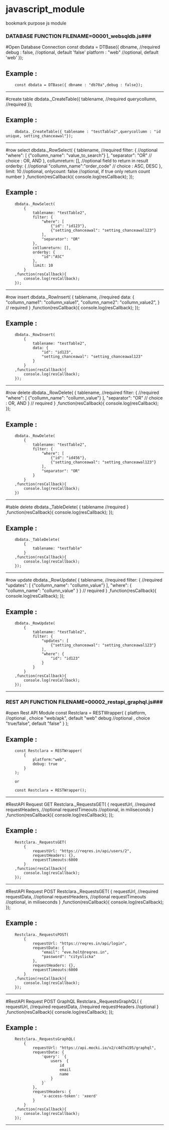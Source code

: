 # javascript_module
 bookmark purpose js module


### DATABASE FUNCTION FILENAME=00001_websqldb.js###

#Open Database Connection
const dbdata = DTBase({
	dbname, //required
	debug : false, //optional, default 'false'
	platform : "web" //optional, default 'web'
});

Example :
--------------------------------------------------------------------------------
        const dbdata = DTBase({ dbname : "db70a",debug : false});
--------------------------------------------------------------------------------

#create table
dbdata._CreateTable({
	tablename, //required
	querycollumn, //required
});

Example :
--------------------------------------------------------------------------------
        dbdata._CreateTable({ tablename : "testTable2",querycollumn : "id unique, setting_chanceawal"});
--------------------------------------------------------------------------------



#row select
dbdata._RowSelect(
{
    tablename, //required
    filter: { //optional
        "where": [
            {"collumn_name": "value_to_search"}
        ],
        "separator": "OR" // choice : OR, AND
    },
    collumreturn: [], //optional field to return in result
    orderby: { //optional
        "collumn_name":"order_code" //  choice : ASC, DESC
    },
    limit: 10 //optional,
    onlycount: false //optional, if true only return count number
}
,function(resCallback){
    console.log(resCallback);
});

Example :
--------------------------------------------------------------------------------
        dbdata._RowSelect(
            {
                tablename: "testTable2",
                filter: {
                    "where": [
                        {"id": "id123"},
                        {"setting_chanceawal": "setting_chanceawal123"}
                    ],
                    "separator": "OR"
                },
                collumreturn: [],
                orderby: {
                    "id":"ASC"
                },
                limit: 10
            }
        ,function(resCallback){
            console.log(resCallback);
        });
--------------------------------------------------------------------------------

#row insert
dbdata._RowInsert(
{
    tablename, //required
    data: {
        "collumn_name1": "collumn_value1",
        "collumn_name2": "collumn_value2",
    } // required
}
,function(resCallback){
    console.log(resCallback);
});

Example :
--------------------------------------------------------------------------------
        dbdata._RowInsert(
            {
                tablename: "testTable2",
                data: {
                    "id": "id123",
                    "setting_chanceawal": "setting_chanceawal123"
                }
            }
        ,function(resCallback){
            console.log(resCallback);
        });
--------------------------------------------------------------------------------

#row delete
dbdata._RowDelete(
{
    tablename, //required
    filter: { //required
        "where": [
            {"collumn_name": "collumn_value"}
        ],
        "separator": "OR" // choice : OR, AND
    } // required
}
,function(resCallback){
    console.log(resCallback);
});

Example :
--------------------------------------------------------------------------------
        dbdata._RowDelete(
            {
                tablename: "testTable2",
                filter: {
                    "where": [
                        {"id": "id456"},
                        {"setting_chanceawal": "setting_chanceawal123"}
                    ],
                    "separator": "OR"
                }
            }
        ,function(resCallback){
            console.log(resCallback);
        })
--------------------------------------------------------------------------------


#table delete
dbdata._TableDelete(
{
    tablename //required
}
,function(resCallback){
    console.log(resCallback);
});

Example :
--------------------------------------------------------------------------------
        dbdata._TableDelete(
            {
                tablename: "testTable"
            }
        ,function(resCallback){
            console.log(resCallback);
        });
--------------------------------------------------------------------------------

#row update
dbdata._RowUpdate(
{
    tablename, //required
    filter: { //required
        "updates": [
            {"collumn_name": "collumn_value"}
        ],
        "where": {
            "collumn_name": "collumn_value"
        }
    } // required
}
,function(resCallback){
    console.log(resCallback);
});

Example :
--------------------------------------------------------------------------------
        dbdata._RowUpdate(
            {
                tablename: "testTable2",
                filter: {
                    "updates": [                        
                        {"setting_chanceawal": "setting_chanceawal123"}
                    ],
                    "where": {
                        "id": "id123"
                    }
                }
            }
        ,function(resCallback){
            console.log(resCallback);
        });
--------------------------------------------------------------------------------


### REST API FUNCTION FILENAME=00002_restapi_graphql.js###

#open Rest API Module
const Restclara = RESTWrapper(
    { 
        platform, //optional , choice "web/apk", default "web"
        debug //optional , choice "true/false", default "false"
    }
);

Example :
--------------------------------------------------------------------------------
        const Restclara = RESTWrapper(
            { 
                platform:"web",
                debug: true
            }
        );

        or

        const Restclara = RESTWrapper();

--------------------------------------------------------------------------------

#RestAPI Request GET
Restclara._RequestsGET(
{
    requestUrl, //required
    requestHeaders, //optional
    requestTimeouts //optional, in miliseconds
}
,function(resCallback){
     console.log(resCallback);
});

Example :
--------------------------------------------------------------------------------
        Restclara._RequestsGET(
            {
                requestUrl: "https://reqres.in/api/users/2",
                requestHeaders: {},
                requestTimeouts:6000
            }
        ,function(resCallback){
            console.log(resCallback);
        });

--------------------------------------------------------------------------------

#RestAPI Request POST
Restclara._RequestsGET(
{
    requestUrl, //required
    requestData, //optional
    requestHeaders, //optional
    requestTimeouts //optional, in miliseconds
}
,function(resCallback){
     console.log(resCallback);
});

Example :
--------------------------------------------------------------------------------
        Restclara._RequestsPOST(
            {
                requestUrl: "https://reqres.in/api/login",
                requestData: {
                    "email": "eve.holt@reqres.in",
                    "password": "cityslicka"
                },
                requestHeaders: {},
                requestTimeouts:6000
            }
        ,function(resCallback){
            console.log(resCallback);
        });

--------------------------------------------------------------------------------

#RestAPI Request POST GraphQL
Restclara._RequestsGraphQL(
{
    requestUrl, //required
    requestData, //required
    requestHeaders //optional
}
,function(resCallback){
     console.log(resCallback);
});

Example :
--------------------------------------------------------------------------------
        Restclara._RequestsGraphQL(
            {
                requestUrl: "https://api.mocki.io/v2/c4d7a195/graphql",
                requestData: {
                    'query': `{
                        users  {
                            id
                            email
                            name
                        }
                    }`
                },
                requestHeaders: {
                    'x-access-token': 'xeerd'
                }
            }
        ,function(resCallback){
            console.log(resCallback);
        });

--------------------------------------------------------------------------------
